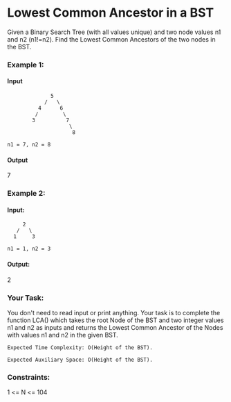 # Lowest Common Ancestor in a BST

Given a Binary Search Tree (with all values unique) and two node values n1 and n2 (n1!=n2). Find the Lowest Common Ancestors of the two nodes in the BST.

### Example 1:

#### Input

```
              5
            /   \
          4      6
         /        \
        3          7
                    \
                     8

n1 = 7, n2 = 8
```

#### Output

7

### Example 2:

#### Input:

```
     2
   /   \
  1     3

n1 = 1, n2 = 3

```

#### Output:

2

### Your Task:

You don't need to read input or print anything. Your task is to complete the function LCA() which takes the root Node of the BST and two integer values n1 and n2 as inputs and returns the Lowest Common Ancestor of the Nodes with values n1 and n2 in the given BST.

```
Expected Time Complexity: O(Height of the BST).
```

```
Expected Auxiliary Space: O(Height of the BST).
```

### Constraints:

1 <= N <= 104
